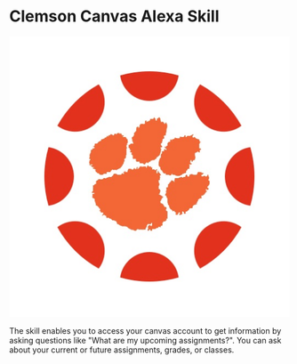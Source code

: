 # Clemson Canvas Alexa Skill

![](ClemsonCanvas512x512.jpg)

The skill enables you to access your canvas account to get information by asking questions like "What are my upcoming assignments?". You can ask about your current or future assignments, grades, or classes.